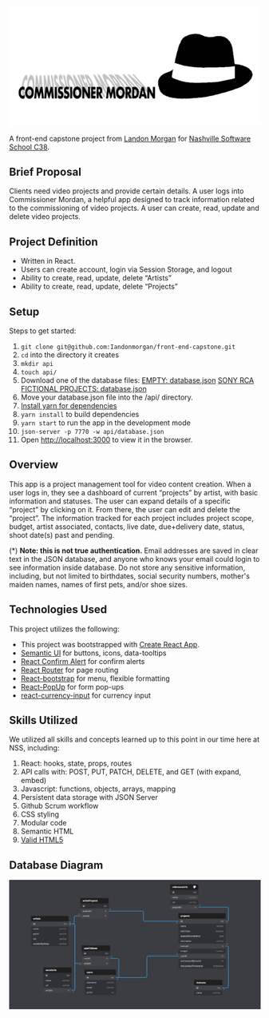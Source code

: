 ![Commissioner Mordan](./commissioner_mordan_header.png)

A front-end capstone project from [Landon Morgan](https://github.com/Iandonmorgan) for [Nashville Software School C38](https://github.com/nss-day-cohort-38).

## Brief Proposal

Clients need video projects and provide certain details. A user logs into Commissioner Mordan, a helpful app designed to track information related to the commissioning of video projects. A user can create, read, update and delete video projects.

## Project Definition

* Written in React.
* Users can create account, login via Session Storage, and logout
* Ability to create, read, update, delete “Artists”
* Ability to create, read, update, delete “Projects”

## Setup

Steps to get started:
1. `git clone git@github.com:Iandonmorgan/front-end-capstone.git`
1. `cd` into the directory it creates
1. `mkdir api`
1. `touch api/`
1. Download one of the database files:
    [EMPTY: database.json](https://drive.google.com/open?id=1RC4Nys7nZWJbD-viWxyAq8fhKiIRShoC)
    [SONY RCA FICTIONAL PROJECTS: database.json](https://drive.google.com/open?id=1c_9pSyWN31U105JFxNwvp7fCJs3fzO2_)
1. Move your database.json file into the /api/ directory.
1. [Install yarn for dependencies](https://classic.yarnpkg.com/en/docs/install/#mac-stable)
1. `yarn install` to build dependencies
1. `yarn start` to run the app in the development mode
1. `json-server -p 7770 -w api/database.json`
1. Open [http://localhost:3000](http://localhost:3000) to view it in the browser.

## Overview

This app is a project management tool for video content creation. When a user logs in, they see a dashboard of current “projects” by artist, with basic information and statuses. The user can expand details of a specific “project” by clicking on it. From there, the user can edit and delete the “project”. The information tracked for each project includes project scope, budget, artist associated, contacts, live date, due+delivery date, status, shoot date(s) past and pending.

(*) **Note: this is not true authentication.** Email addresses are saved in clear text in the JSON database, and anyone who knows your email could login to see information inside database. Do not store any sensitive information, including, but not limited to birthdates, social security numbers, mother's maiden names, names of first pets, and/or shoe sizes.

## Technologies Used

This project utilizes the following:
* This project was bootstrapped with [Create React App](https://github.com/facebook/create-react-app).
* [Semantic UI](https://react.semantic-ui.com/) for buttons, icons, data-tooltips
* [React Confirm Alert](https://www.npmjs.com/package/react-confirm-alert) for confirm alerts
* [React Router](https://reacttraining.com/react-router/) for page routing
* [React-bootstrap](https://react-bootstrap.github.io/) for menu, flexible formatting
* [React-PopUp](https://www.npmjs.com/package/reactjs-popup) for form pop-ups
* [react-currency-input](https://github.com/larkintuckerllc/react-currency-input) for currency input

## Skills Utilized

We utilized all skills and concepts learned up to this point in our time here at NSS, including:

1. React: hooks, state, props, routes
1. API calls with: POST, PUT, PATCH, DELETE, and GET (with expand, embed)
1. Javascript: functions, objects, arrays, mapping
1. Persistent data storage with JSON Server
1. Github Scrum workflow
1. CSS styling
1. Modular code
1. Semantic HTML
1. [Valid HTML5](https://validator.w3.org/)

## Database Diagram
![Commissioner Mordan database](./CommissionerMordan_mvp.png)